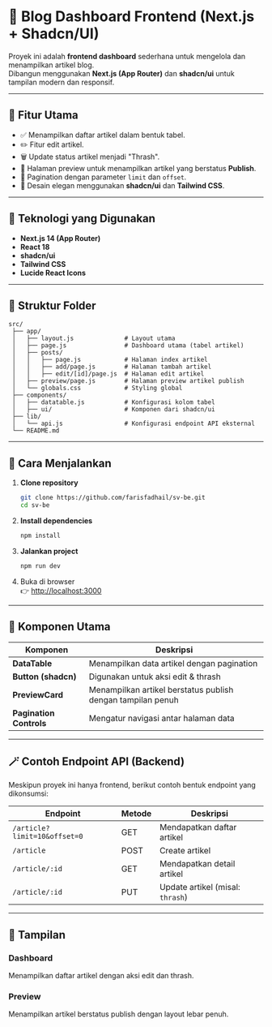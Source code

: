 # 📰 Blog Dashboard Frontend (Next.js + Shadcn/UI)

Proyek ini adalah **frontend dashboard** sederhana untuk mengelola dan menampilkan artikel blog.  
Dibangun menggunakan **Next.js (App Router)** dan **shadcn/ui** untuk tampilan modern dan responsif.

---

## 🚀 Fitur Utama

- ✅ Menampilkan daftar artikel dalam bentuk tabel.
- ✏️ Fitur edit artikel.
- 🗑️ Update status artikel menjadi "Thrash".
- 👀 Halaman preview untuk menampilkan artikel yang berstatus **Publish**.
- 🔄 Pagination dengan parameter `limit` dan `offset`.
- 💅 Desain elegan menggunakan **shadcn/ui** dan **Tailwind CSS**.

---

## 🧩 Teknologi yang Digunakan

- **Next.js 14 (App Router)**
- **React 18**
- **shadcn/ui**
- **Tailwind CSS**
- **Lucide React Icons**

---

## 📁 Struktur Folder

```
src/
 ├── app/
 │   ├── layout.js              # Layout utama
 │   ├── page.js                # Dashboard utama (tabel artikel)
 │   ├── posts/
 │   │   ├── page.js            # Halaman index artikel
 │   │   ├── add/page.js        # Halaman tambah artikel
 │   │   ├── edit/[id]/page.js  # Halaman edit artikel
 │   ├── preview/page.js        # Halaman preview artikel publish
 │   └── globals.css            # Styling global
 ├── components/
 │   ├── datatable.js           # Konfigurasi kolom tabel
 │   ├── ui/                    # Komponen dari shadcn/ui
 ├── lib/
 │   └── api.js                 # Konfigurasi endpoint API eksternal
 └── README.md
```

---

## 🧭 Cara Menjalankan

1. **Clone repository**
   ```bash
   git clone https://github.com/farisfadhail/sv-be.git
   cd sv-be
   ```

2. **Install dependencies**
   ```bash
   npm install
   ```

3. **Jalankan project**
   ```bash
   npm run dev
   ```

4. Buka di browser  
   👉 [http://localhost:3000](http://localhost:3000)

---

## 🧱 Komponen Utama

| Komponen | Deskripsi |
|-----------|------------|
| **DataTable** | Menampilkan data artikel dengan pagination |
| **Button (shadcn)** | Digunakan untuk aksi edit & thrash |
| **PreviewCard** | Menampilkan artikel berstatus publish dengan tampilan penuh |
| **Pagination Controls** | Mengatur navigasi antar halaman data |

---

## 🪄 Contoh Endpoint API (Backend)

Meskipun proyek ini hanya frontend, berikut contoh bentuk endpoint yang dikonsumsi:

| Endpoint | Metode | Deskripsi |
|-----------|--------|-----------|
| `/article?limit=10&offset=0` | GET | Mendapatkan daftar artikel |
| `/article` | POST | Create artikel |
| `/article/:id` | GET | Mendapatkan detail artikel |
| `/article/:id` | PUT | Update artikel (misal: `thrash`) |

---

## 📸 Tampilan

### Dashboard
Menampilkan daftar artikel dengan aksi edit dan thrash.

### Preview
Menampilkan artikel berstatus publish dengan layout lebar penuh.
